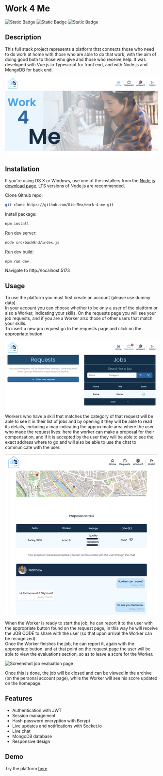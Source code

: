 # Work 4 Me
![Static Badge](https://img.shields.io/badge/TYPESCRIPT-black?style=for-the-badge&logo=typeScript)
![Static Badge](https://img.shields.io/badge/VUE.js-black?style=for-the-badge&logo=Vue.js)
![Static Badge](https://img.shields.io/badge/Node.js-black?style=for-the-badge&logo=Node.js)

## Description

This full stack project represents a platform that connects those who need to do work at home with those who are able to do that work, with the aim of doing good both to those who give and those who receive help. It was developed with Vue.js in Typescript for front end, and with Node.js and MongoDB for back end.

![Screenshot of home hero](public/home-img.png)

## Installation

If you're using OS X or Windows, use one of the installers from the
 [Node.js download page](https://nodejs.org/en/download/). LTS versions of
  Node.js are recommended.

Clone Github repo:

```bash
git clone https://github.com/Gio-Mex/work-4-me.git
```

Install package:

```bash
npm install
```

Run dev server:

```bash
node src/backEnd/index.js
```

Run dev build:
```bash
npm run dev
```

Navigate to http://localhost:5173

## Usage 
To use the platform you must first create an account (please use dummy data).  
In your account you can choose whether to be only a user of the platform or also a Worker, indicating your skills.
On the requests page you will see your job requests, and if you are a Worker also those of other users that match your skills.  
To insert a new job request go to the requests page and click on the appropriate button.

![Screenshot requests page](public/reqs-page-img.png)

Workers who have a skill that matches the category of that request will be able to see it in their list of jobs and by opening it they will be able to read its details, including a map indicating the approximate area where the user who made the request lives: here the worker can make a proposal for their compensation, and if it is accepted by the user they will be able to see the exact address where to go and will also be able to use the chat to communicate with the user.

![Screenshot request details page](public/req-details-img.png)

When the Worker is ready to start the job, he can report it to the user with the appropriate button found on the request page, in this way he will receive the JOB CODE to share with the user (so that upon arrival the Worker can be recognized).   
Once the Worker finishes the job, he can report it, again with the appropriate button, and at that point on the request page the user will be able to view the evaluations section, so as to leave a score for the Worker.

![Screenshot job evaluation page](public/ratins-img.png)

Once this is done, the job will be closed and can be viewed in the archive (on the personal account page), while the Worker will see his score updated on the homepage.

## Features

- Authentication with JWT
- Session management
- Hash password encryption with Bcrypt
- Live updates and notifications with Socket.io
- Live chat
- MongoDB database
- Responsive design

## Demo

Try the platform [here](https://vwork-4-me.netlify.app).